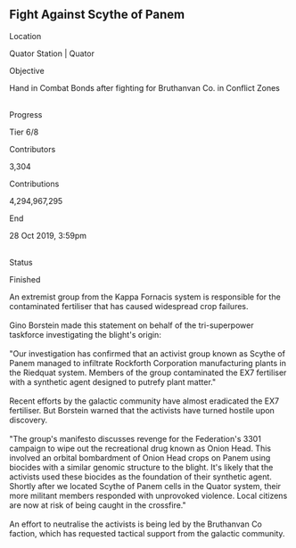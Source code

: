 ## Fight Against Scythe of Panem

Location

Quator Station \| Quator

Objective

Hand in Combat Bonds after fighting for Bruthanvan Co. in Conflict Zones​

\
Progress

Tier 6/8

Contributors

3,304

Contributions

4,294,967,295

End

28 Oct 2019, 3:59pm

\
Status

Finished

An extremist group from the Kappa Fornacis system is responsible for the
contaminated fertiliser that has caused widespread crop failures.​\
\
Gino Borstein made this statement on behalf of the tri-superpower
taskforce investigating the blight\'s origin:​\
\
\"Our investigation has confirmed that an activist group known as Scythe
of Panem managed to infiltrate Rockforth Corporation manufacturing
plants in the Riedquat system. Members of the group contaminated the EX7
fertiliser with a synthetic agent designed to putrefy plant matter.\"\
\
Recent efforts by the galactic community have almost eradicated the EX7
fertiliser. But Borstein warned that the activists have turned hostile
upon discovery.​\
\
\"The group\'s manifesto discusses revenge for the Federation\'s 3301
campaign to wipe out the recreational drug known as Onion Head. This
involved an orbital bombardment of Onion Head crops on Panem using
biocides with a similar genomic structure to the blight. It\'s likely
that the activists used these biocides as the foundation of their
synthetic agent. Shortly after we located Scythe of Panem cells in the
Quator system, their more militant members responded with unprovoked
violence. Local citizens are now at risk of being caught in the
crossfire.\"\
\
An effort to neutralise the activists is being led by the Bruthanvan Co
faction, which has requested tactical support from the galactic
community.​

